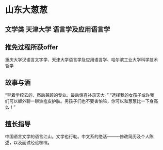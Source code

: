 # 山东大葱葱

## 文学类  天津大学 语言学及应用语言学

## 推免过程所获offer
重庆大学汉语言文字学、天津大学语言学及应用语言学、哈尔滨工业大学科学技术哲学

## 故事与酒
“奔着学校去的，然后兼顾的专业。最后惊喜补录天大。”
“选择我的女孩子或许我们可以额外聊一聊油痘皮护肤。男孩子们也不要害怕嘛，你可以和葱葱比一下身高么！”

## 擅长指导
中国语言文学的语言江山，文学也行勒。中文系的绝活———修改简历及个人陈述，以及面试经验嘿嘿。
